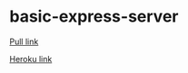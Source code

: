 # basic-express-server
[Pull link](https://github.com/WalidAlrefai/basic-express-server/pull/1)

[Heroku link](https://walid-basic-express-server.herokuapp.com/)
